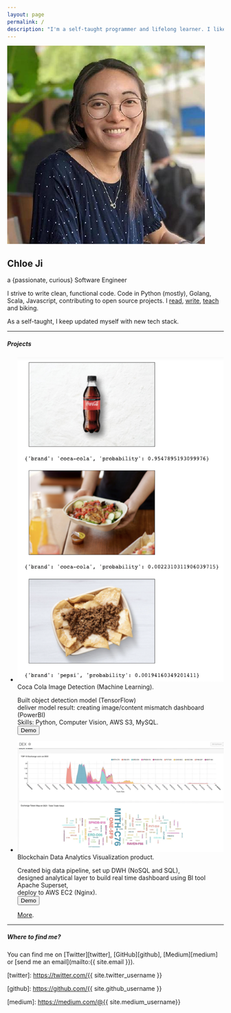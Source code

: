 ```yaml
---
layout: page
permalink: /
description: "I'm a self-taught programmer and lifelong learner. I like writing code, listening to folk and dreamy music, drinking coffee, and commit to biking."
---
```


<div markdown="1" class="about">


 <div id="intro">

  <div class="bg">
   <img src="/assets/chloe_profile.jpeg" alt="{{ site.author }} profile pic" class="profile-pic" />
   <h2 id="name">Chloe Ji</h2>
   <div id="adj_">a {passionate, curious} Software Engineer</div>
   <p id="self_intro">I strive to write clean, functional code.
   Code in <span id="lang">Python (mostly), Golang, Scala, Javascript</span>,
   contributing to open source projects.
   I
   <a class="intro_a" href="https://github.com/Chloejay/anti-tldr">read</a>,
   <a class="intro_a" href="https://chloejay.github.io/blog/">write</a>, 
   <a class="intro_a" href="https://www.lewagon.com/blog/shanghai-data-science-teaching-crew?from=timeline&isappinstalled=0">teach</a> 
   and biking.
   
   <span id="closing"> As a self-taught, I keep updated myself with new tech stack.</span>
   </p>
  </div>

 </div>

  <hr>

  <div id="project_section">
    <h5 class="section_header">Projects</h5>
    <div class="proejcts">
      <ul class = "project_ul">
        <li class="project_li">  
          <img class="projectImage" src="/assets/image_detection_api.png">
          <div class="content">
          <div class="hover-content">
            Coca Cola Image Detection (Machine Learning).<br/>
          </div>
            <p class="hover-content-detailed"> 
              Built object detection model (TensorFlow)<br/>
              deliver model result: creating image/content mismatch dashboard (PowerBI)<br/>
              Skills: Python, Computer Vision, AWS S3, MySQL.<br/>
              <a href="https://github.com/Chloejay/vision"><button class="demo_button">Demo</button></a>
            </p>
          </div>
        </li>
        <li class="project_li"> 
          <img class="projectImage" src="/assets/blockchain.png">
          <div class="content">
            <div class="hover-content">Blockchain Data Analytics Visualization product.<br/></div>
            <p class="hover-content-detailed">Created big data pipeline, set up DWH (NoSQL and SQL), <br/>
            designed analytical layer to build real time dashboard using BI tool Apache Superset,<br/>
            deploy to AWS EC2 (Nginx).<br/>
            <a href="https://github.com/Chloejay/superset_nginx"><button class="demo_button">Demo</button></a></p>
          </div>
        </li>
        <a id="more" href="https://github.com/Chloejay">More</a>.
      </ul>
      </div>
  </div>

  <hr>
  <h5 class="section_header">Where to find me?</h5>

  <span class="contact_me">
  You can find me on [Twitter][twitter], [GitHub][github], [Medium][medium] or [send me an email](mailto:{{ site.email }}).
  </span>
  
  [twitter]: https://twitter.com/{{ site.twitter_username }}

  [github]: https://github.com/{{ site.github_username }}

  [medium]: https://medium.com/@{{ site.medium_username}}

  [linkedin]: https://www.linkedin.com/in/{{site.linkedin_username}}

</div>